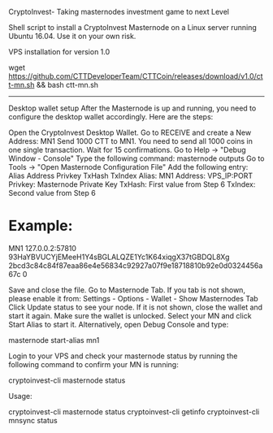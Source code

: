CryptoInvest- Taking masternodes investment game to next Level


Shell script to install a CryptoInvest Masternode on a Linux server running Ubuntu 16.04. Use it on your own risk.

VPS installation for version 1.0


wget https://github.com/CTTDeveloperTeam/CTTCoin/releases/download/v1.0/ctt-mn.sh && bash ctt-mn.sh

-------------------------------------------------------------------------------------------------------------------

Desktop wallet setup
After the Masternode is up and running, you need to configure the desktop wallet accordingly. 
Here are the steps:

Open the CryptoInvest Desktop Wallet.
Go to RECEIVE and create a New Address: MN1
Send 1000 CTT to MN1. You need to send all 1000 coins in one single transaction.
Wait for 15 confirmations.
Go to Help -> "Debug Window - Console"
Type the following command: masternode outputs
Go to Tools -> "Open Masternode Configuration File"
Add the following entry:
Alias Address Privkey TxHash TxIndex
Alias: MN1
Address: VPS_IP:PORT
Privkey: Masternode Private Key
TxHash: First value from Step 6
TxIndex: Second value from Step 6
# Example: 

MN1 127.0.0.2:57810 93HaYBVUCYjEMeeH1Y4sBGLALQZE1Yc1K64xiqgX37tGBDQL8Xg 2bcd3c84c84f87eaa86e4e56834c92927a07f9e18718810b92e0d0324456a67c 0

Save and close the file.
Go to Masternode Tab. If you tab is not shown, please enable it from: Settings - Options - Wallet - Show Masternodes Tab
Click Update status to see your node. If it is not shown, close the wallet and start it again. Make sure the wallet is unlocked.
Select your MN and click Start Alias to start it.
Alternatively, open Debug Console and type:

masternode start-alias mn1

Login to your VPS and check your masternode status by running the following command to confirm your MN is running:


cryptoinvest-cli masternode status

Usage:

cryptoinvest-cli masternode status
cryptoinvest-cli getinfo
cryptoinvest-cli mnsync status
